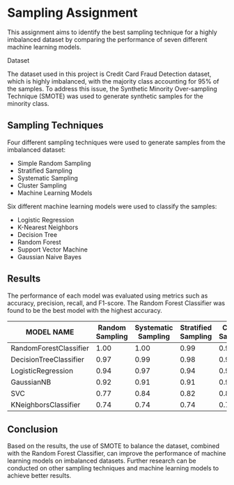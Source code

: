 # Sampling Assignment


This assignment aims to identify the best sampling technique for a highly imbalanced dataset by comparing the performance of seven different machine learning models.

Dataset

The dataset used in this project is Credit Card Fraud Detection dataset, which is highly imbalanced, with the majority class accounting for 95% of the samples. To address this issue, the Synthetic Minority Over-sampling Technique (SMOTE) was used to generate synthetic samples for the minority class.

## Sampling Techniques

Four different sampling techniques were used to generate samples from the imbalanced dataset:

- Simple Random Sampling
- Stratified Sampling
- Systematic Sampling
- Cluster Sampling
- Machine Learning Models

Six different machine learning models were used to classify the samples:

- Logistic Regression
- K-Nearest Neighbors
- Decision Tree
- Random Forest
- Support Vector Machine
- Gaussian Naive Bayes

## Results

The performance of each model was evaluated using metrics such as accuracy, precision, recall, and F1-score. The Random Forest Classifier was found to be the best model with the highest accuracy.


| MODEL NAME             | Random Sampling | Systematic Sampling | Stratified Sampling | Cluster Sampling |
|------------------------|-----------------|---------------------|---------------------|------------------|
| RandomForestClassifier | 1.00            | 1.00                | 0.99                | 0.98             |
| DecisionTreeClassifier | 0.97            | 0.99                | 0.98                | 0.97             |
| LogisticRegression     | 0.94            | 0.97                | 0.94                | 0.97             |
| GaussianNB             | 0.92            | 0.91                | 0.91                | 0.94             |
| SVC                    | 0.77            | 0.84                | 0.82                | 0.86             |
| KNeighborsClassifier   | 0.74            | 0.74                | 0.74                | 0.75             |


## Conclusion

Based on the results, the use of SMOTE to balance the dataset, combined with the Random Forest Classifier, can improve the performance of machine learning models on imbalanced datasets. Further research can be conducted on other sampling techniques and machine learning models to achieve better results.
